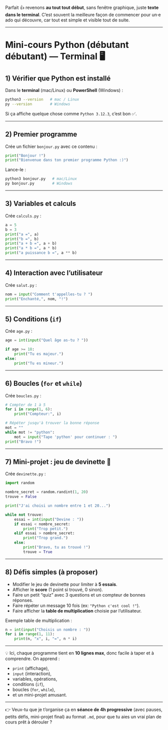 Parfait 👍 revenons **au tout tout début**, sans fenêtre graphique, juste **texte dans le terminal**.
C’est souvent la meilleure façon de commencer pour un·e ado qui découvre, car tout est simple et visible tout de suite.

---

# Mini-cours Python (débutant débutant) — Terminal 🖥️

## 1) Vérifier que Python est installé

Dans le **terminal** (mac/Linux) ou **PowerShell** (Windows) :

```bash
python3 --version   # mac / Linux
py --version        # Windows
```

Si ça affiche quelque chose comme `Python 3.12.3`, c’est bon ✅.

---

## 2) Premier programme

Crée un fichier `bonjour.py` avec ce contenu :

```python
print("Bonjour !")
print("Bienvenue dans ton premier programme Python :)")
```

Lance-le :

```bash
python3 bonjour.py   # mac/Linux
py bonjour.py        # Windows
```

---

## 3) Variables et calculs

Crée `calculs.py` :

```python
a = 5
b = 3
print("a =", a)
print("b =", b)
print("a + b =", a + b)
print("a * b =", a * b)
print("a puissance b =", a ** b)
```

---

## 4) Interaction avec l’utilisateur

Crée `salut.py` :

```python
nom = input("Comment t'appelles-tu ? ")
print("Enchanté,", nom, "!")
```

---

## 5) Conditions (`if`)

Crée `age.py` :

```python
age = int(input("Quel âge as-tu ? "))

if age >= 18:
    print("Tu es majeur.")
else:
    print("Tu es mineur.")
```

---

## 6) Boucles (`for` et `while`)

Crée `boucles.py` :

```python
# Compter de 1 à 5
for i in range(1, 6):
    print("Compteur:", i)

# Répéter jusqu'à trouver la bonne réponse
mot = ""
while mot != "python":
    mot = input("Tape 'python' pour continuer : ")
print("Bravo !")
```

---

## 7) Mini-projet : jeu de devinette 🎯

Crée `devinette.py` :

```python
import random

nombre_secret = random.randint(1, 20)
trouve = False

print("J'ai choisi un nombre entre 1 et 20...")

while not trouve:
    essai = int(input("Devine : "))
    if essai < nombre_secret:
        print("Trop petit.")
    elif essai > nombre_secret:
        print("Trop grand.")
    else:
        print("Bravo, tu as trouvé !")
        trouve = True
```

---

## 8) Défis simples (à proposer)

- Modifier le jeu de devinette pour limiter à **5 essais**.
- Afficher le **score** (1 point si trouvé, 0 sinon).
- Faire un petit “quiz” avec 3 questions et un compteur de bonnes réponses.
- Faire répéter un message 10 fois (ex: `"Python c'est cool !"`).
- Faire afficher la **table de multiplication** choisie par l’utilisateur.

Exemple table de multiplication :

```python
n = int(input("Choisis un nombre : "))
for i in range(1, 11):
    print(n, "x", i, "=", n * i)
```

---

💡 Ici, chaque programme tient en **10 lignes max**, donc facile à taper et à comprendre.
On apprend :

- `print` (affichage),
- `input` (interaction),
- variables, opérations,
- conditions (`if`),
- boucles (`for`, `while`),
- et un mini-projet amusant.

---

👉 Veux-tu que je t’organise ça en **séance de 4h progressive** (avec pauses, petits défis, mini-projet final) au format `.md`, pour que tu aies un vrai plan de cours prêt à dérouler ?
